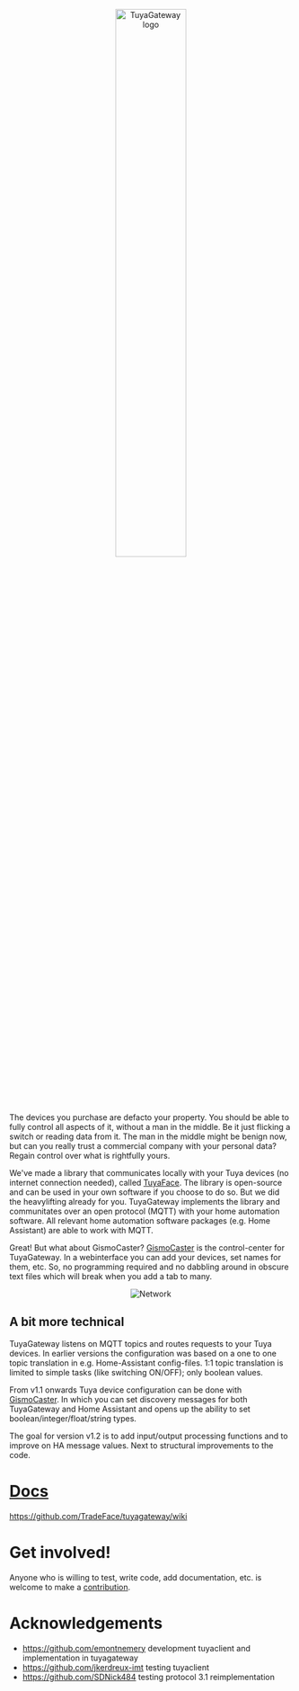 <p align="center"><img width="50%" alt="TuyaGateway logo" src="https://raw.githubusercontent.com/wiki/TradeFace/tuyagateway/img/tuyagateway_logo.png"></p>

The devices you purchase are defacto your property. You should be able to fully control all aspects of it, without a man in the middle. Be it just flicking a switch or reading data from it. The man in the middle might be benign now, but can you really trust a commercial company with your personal data? Regain control over what is rightfully yours.

We've made a library that communicates locally with your Tuya devices (no internet connection needed), called [TuyaFace](https://github.com/TradeFace/tuyaface). The library is open-source and can be used in your own software if you choose to do so. But we did the heavylifting already for you. TuyaGateway implements the library and communitates over an open protocol (MQTT) with your home automation software. All relevant home automation software packages (e.g. Home Assistant) are able to work with MQTT. 

Great! But what about GismoCaster? [GismoCaster](https://github.com/TradeFace/gismocaster) is the control-center for TuyaGateway. In a webinterface you can add your devices, set names for them, etc. So, no programming required and no dabbling around in obscure text files which will break when you add a tab to many.

<p align="center"><img alt="Network" src="https://raw.githubusercontent.com/wiki/TradeFace/tuyagateway/img/network_bg.png"></p>

A bit more technical
----------
TuyaGateway listens on MQTT topics and routes requests to your Tuya devices. In earlier versions the configuration was based on a one to one topic translation in e.g. Home-Assistant config-files. 1:1 topic translation is limited to simple tasks (like switching ON/OFF); only boolean values. 

From v1.1 onwards Tuya device configuration can be done with [GismoCaster](https://github.com/TradeFace/gismocaster). In which you can set discovery messages for both TuyaGateway and Home Assistant and opens up the ability to set boolean/integer/float/string types. 

The goal for version v1.2 is to add input/output processing functions and to improve on HA message values. Next to structural improvements to the code. 


[Docs](https://github.com/TradeFace/tuyagateway/wiki)
================
https://github.com/TradeFace/tuyagateway/wiki

Get involved!
================
Anyone who is willing to test, write code, add documentation, etc. is welcome to make a [contribution](https://github.com/TradeFace/tuyagateway/blob/development/CONTRIBUTING.md). 


Acknowledgements
=================
- https://github.com/emontnemery development tuyaclient and implementation in tuyagateway
- https://github.com/jkerdreux-imt testing tuyaclient
- https://github.com/SDNick484 testing protocol 3.1 reimplementation
